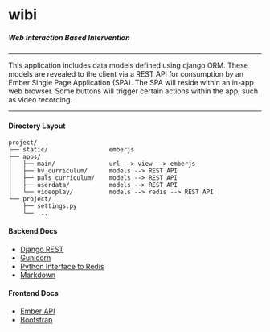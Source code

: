 # wibi
##### Web Interaction Based Intervention

<hr>
This application includes data models defined using django ORM. These models are revealed to the client via a REST API for consumption by an Ember Single Page Application (SPA). The SPA will reside within an in-app web browser. Some buttons will trigger certain actions within the app, such as video recording.

<hr>

#### Directory Layout

```
project/
├── static/                 emberjs
├── apps/
│   ├── main/               url --> view --> emberjs
│   ├── hv_curriculum/      models --> REST API
│   ├── pals_curriculum/    models --> REST API
│   ├── userdata/           models --> REST API
│   └── videoplay/          models --> redis --> REST API
└── project/
    ├── settings.py
    └── ...
```

#### Backend Docs
 - [Django REST](http://www.django-rest-framework.org/)
 - [Gunicorn](http://gunicorn.org/#docs)
 - [Python Interface to Redis](https://pypi.python.org/pypi/redis/)
 - [Markdown](http://pythonhosted.org//Markdown/)

#### Frontend Docs
 - [Ember API](http://emberjs.com/api/)
 - [Bootstrap](http://getbootstrap.com/)


